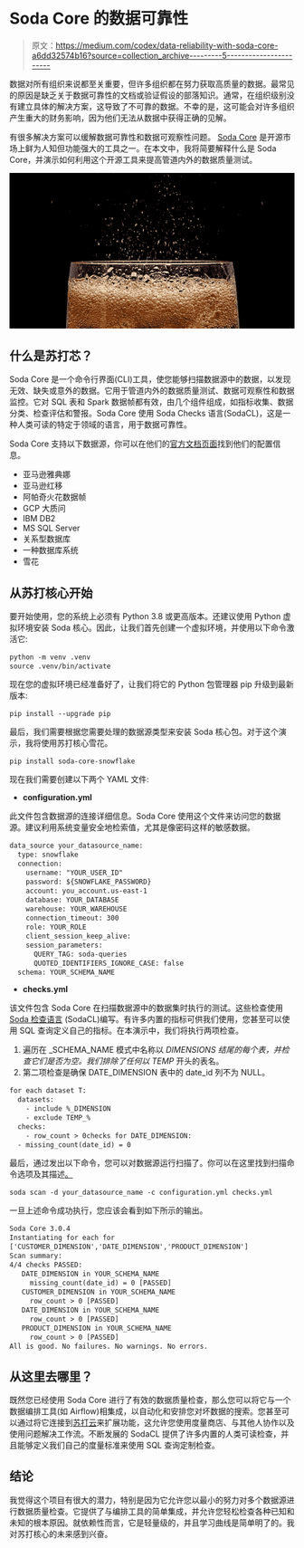 # Soda Core 的数据可靠性

> 原文：<https://medium.com/codex/data-reliability-with-soda-core-a6dd32574b16?source=collection_archive---------5----------------------->

数据对所有组织来说都至关重要，但许多组织都在努力获取高质量的数据。最常见的原因是缺乏关于数据可靠性的文档或验证假设的部落知识。通常，在组织级别没有建立具体的解决方案，这导致了不可靠的数据。不幸的是，这可能会对许多组织产生重大的财务影响，因为他们无法从数据中获得正确的见解。

有很多解决方案可以缓解数据可靠性和数据可观察性问题。 [Soda Core](https://www.soda.io/core) 是开源市场上鲜为人知但功能强大的工具之一。在本文中，我将简要解释什么是 Soda Core，并演示如何利用这个开源工具来提高管道内外的数据质量测试。

![](img/e4bd526deea21b85c418954ba4a25e69.png)

## 什么是苏打芯？

Soda Core 是一个命令行界面(CLI)工具，使您能够扫描数据源中的数据，以发现无效、缺失或意外的数据。它用于管道内外的数据质量测试、数据可观察性和数据监控。它对 SQL 表和 Spark 数据帧都有效，由几个组件组成，如指标收集、数据分类、检查评估和警报。Soda Core 使用 Soda Checks 语言(SodaCL)，这是一种人类可读的特定于领域的语言，用于数据可靠性。

Soda Core 支持以下数据源，你可以在他们的[官方文档页面](https://docs.soda.io/soda-core/configure.html)找到他们的配置信息。

*   亚马逊雅典娜
*   亚马逊红移
*   阿帕奇火花数据帧
*   GCP 大质问
*   IBM DB2
*   MS SQL Server
*   关系型数据库
*   一种数据库系统
*   雪花

## 从苏打核心开始

要开始使用，您的系统上必须有 Python 3.8 或更高版本。还建议使用 Python 虚拟环境安装 Soda 核心。因此，让我们首先创建一个虚拟环境，并使用以下命令激活它:

```
python -m venv .venv
source .venv/bin/activate
```

现在您的虚拟环境已经准备好了，让我们将它的 Python 包管理器 pip 升级到最新版本:

```
pip install --upgrade pip
```

最后，我们需要根据您需要处理的数据源类型来安装 Soda 核心包。对于这个演示，我将使用苏打核心雪花。

```
pip install soda-core-snowflake
```

现在我们需要创建以下两个 YAML 文件:

*   **configuration.yml**

此文件包含数据源的连接详细信息。Soda Core 使用这个文件来访问您的数据源。建议利用系统变量安全地检索值，尤其是像密码这样的敏感数据。

```
data_source your_datasource_name:
  type: snowflake
  connection:
    username: "YOUR_USER_ID"
    password: ${SNOWFLAKE_PASSWORD}
    account: you_account.us-east-1
    database: YOUR_DATABASE
    warehouse: YOUR_WAREHOUSE
    connection_timeout: 300
    role: YOUR_ROLE
    client_session_keep_alive:
    session_parameters:
      QUERY_TAG: soda-queries
      QUOTED_IDENTIFIERS_IGNORE_CASE: false
  schema: YOUR_SCHEMA_NAME
```

*   **checks.yml**

该文件包含 Soda Core 在扫描数据源中的数据集时执行的测试。这些检查使用 [Soda 检查语言](https://docs.soda.io/soda-cl/soda-cl-overview.html) (SodaCL)编写。有许多内置的指标可供我们使用，您甚至可以使用 SQL 查询定义自己的指标。在本演示中，我们将执行两项检查。

1.  遍历在 _SCHEMA_NAME 模式中名称以 _DIMENSIONS 结尾的每个表，并检查它们是否为空。我们排除了任何以 TEMP_ 开头的表名。
2.  第二项检查是确保 DATE_DIMENSION 表中的 date_id 列不为 NULL。

```
for each dataset T:
  datasets:
    - include %_DIMENSION
    - exclude TEMP_%
  checks:
    - row_count > 0checks for DATE_DIMENSION:
  - missing_count(date_id) = 0
```

最后，通过发出以下命令，您可以对数据源运行扫描了。你可以在这里找到扫描命令选项及其描述[。](https://docs.soda.io/soda-core/scan-core.html#add-scan-options)

```
soda scan -d your_datasource_name -c configuration.yml checks.yml
```

一旦上述命令成功执行，您应该会看到如下所示的输出。

```
Soda Core 3.0.4
Instantiating for each for ['CUSTOMER_DIMENSION','DATE_DIMENSION','PRODUCT_DIMENSION']
Scan summary:
4/4 checks PASSED:
   DATE_DIMENSION in YOUR_SCHEMA_NAME
     missing_count(date_id) = 0 [PASSED]
   CUSTOMER_DIMENSION in YOUR_SCHEMA_NAME
     row_count > 0 [PASSED]
   DATE_DIMENSION in YOUR_SCHEMA_NAME
     row_count > 0 [PASSED]
   PRODUCT_DIMENSION in YOUR_SCHEMA_NAME
     row_count > 0 [PASSED]
All is good. No failures. No warnings. No errors.
```

## 从这里去哪里？

既然您已经使用 Soda Core 进行了有效的数据质量检查，那么您可以将它与一个数据编排工具(如 Airflow)相集成，以自动化和安排您对坏数据的搜索。您甚至可以通过将它连接到[苏打云](https://docs.soda.io/soda-cloud/overview.html)来扩展功能，这允许您使用度量商店、与其他人协作以及使用问题解决工作流。不断发展的 SodaCL 提供了许多内置的人类可读检查，并且能够定义我们自己的度量标准来使用 SQL 查询定制检查。

## 结论

我觉得这个项目有很大的潜力，特别是因为它允许您以最小的努力对多个数据源进行数据质量检查。它提供了与编排工具的简单集成，并允许您轻松检查各种已知和未知的根本原因。就依赖性而言，它是轻量级的，并且学习曲线是简单明了的。我对苏打核心的未来感到兴奋。
